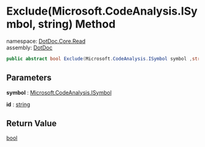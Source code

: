 ﻿# Exclude\(Microsoft\.CodeAnalysis\.ISymbol, string\) Method

namespace: [DotDoc\.Core\.Read](../../DotDoc.Core.Read.md)<br />
assembly: [DotDoc](../../../DotDoc.md)



```csharp
public abstract bool Exclude(Microsoft.CodeAnalysis.ISymbol symbol ,string id);
```

## Parameters

__symbol__ : [Microsoft\.CodeAnalysis\.ISymbol](https://docs.microsoft.com/dotnet/api/Microsoft.CodeAnalysis.ISymbol)



__id__ : [string](https://docs.microsoft.com/dotnet/api/System.String)



## Return Value

[bool](https://docs.microsoft.com/dotnet/api/System.Boolean)




